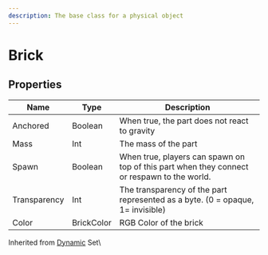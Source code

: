 ```yaml
---
description: The base class for a physical object
---
```


# Brick

## Properties

| Name         | Type       | Description                                                                                 |
| ------------ | ---------- | ------------------------------------------------------------------------------------------- |
| Anchored     | Boolean    | When true, the part does not react to gravity                                               |
| Mass         | Int        | The mass of the part                                                                        |
| Spawn        | Boolean    | When true, players can spawn on top of this part when they connect or respawn to the world. |
| Transparency | Int        | The transparency of the part represented as a byte. (0 = opaque, 1= invisible)              |
| Color        | BrickColor | RGB Color of the brick                                                                      |

Inherited from [Dynamic](https://docs.brickverse.co/bricklua-lua-references-manual/dymanic) Set\
